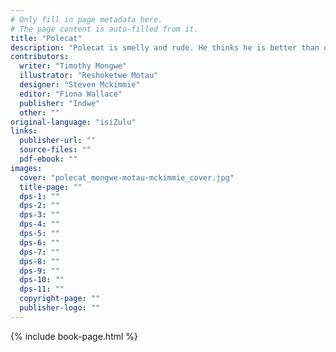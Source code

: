 ```yaml
---
# Only fill in page metadata here.
# The page content is auto-filled from it.
title: "Polecat"
description: "Polecat is smelly and rude. He thinks he is better than others. Is he as perfect as he thinks?"
contributors:
  writer: "Timothy Mongwe"
  illustrator: "Reshoketwe Motau"
  designer: "Steven Mckimmie"
  editor: "Fiona Wallace"
  publisher: "Indwe"
  other: ""
original-language: "isiZulu"
links:
  publisher-url: ""
  source-files: ""
  pdf-ebook: ""
images:
  cover: "polecat_mongwe-motau-mckimmie_cover.jpg"
  title-page: ""
  dps-1: ""
  dps-2: ""
  dps-3: ""
  dps-4: ""
  dps-5: ""
  dps-6: ""
  dps-7: ""
  dps-8: ""
  dps-9: ""
  dps-10: ""
  dps-11: ""
  copyright-page: ""
  publisher-logo: ""
---
```


{% include book-page.html %}



